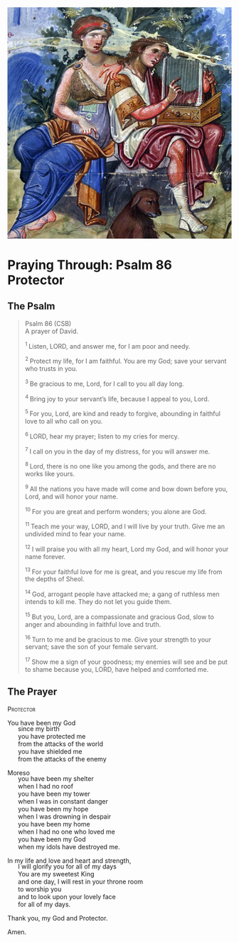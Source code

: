 <img class="intro-right" src="../images/art-paris-psalter.jpg">

<style>
  li {list-style-type: none;}
  p + ul {
    margin-top: -18px;
}
</style>

# Praying Through: Psalm 86 Protector

## The Psalm
>Psalm 86 (CSB)    
> A prayer of David. 
>
><sup> 1 </sup> Listen, LORD, and answer me, for I am poor and needy. 
>
><sup> 2 </sup> Protect my life, for I am faithful. You are my God; save your servant who trusts in you. 
>
><sup> 3 </sup> Be gracious to me, Lord, for I call to you all day long. 
>
><sup> 4 </sup> Bring joy to your servant’s life, because I appeal to you, Lord. 
>
><sup> 5 </sup> For you, Lord, are kind and ready to forgive, abounding in faithful love to all who call on you. 
>
><sup> 6 </sup> LORD, hear my prayer; listen to my cries for mercy. 
>
><sup> 7 </sup> I call on you in the day of my distress, for you will answer me. 
>
><sup> 8 </sup> Lord, there is no one like you among the gods, and there are no works like yours. 
>
><sup> 9 </sup> All the nations you have made will come and bow down before you, Lord, and will honor your name. 
>
><sup> 10 </sup> For you are great and perform wonders; you alone are God. 
>
><sup> 11 </sup> Teach me your way, LORD, and I will live by your truth. Give me an undivided mind to fear your name. 
>
><sup> 12 </sup> I will praise you with all my heart, Lord my God, and will honor your name forever. 
>
><sup> 13 </sup> For your faithful love for me is great, and you rescue my life from the depths of Sheol. 
>
><sup> 14 </sup> God, arrogant people have attacked me; a gang of ruthless men intends to kill me. They do not let you guide them. 
>
><sup> 15 </sup> But you, Lord, are a compassionate and gracious God, slow to anger and abounding in faithful love and truth. 
>
><sup> 16 </sup> Turn to me and be gracious to me. Give your strength to your servant; save the son of your female servant. 
>
><sup> 17 </sup> Show me a sign of your goodness; my enemies will see and be put to shame because you, LORD, have helped and comforted me.

## The Prayer

<div style="font-variant: small-caps;">
Protector
</div>

You have been my God
* since my birth
* you have protected me
* from the attacks of the world
* you have shielded me
* from the attacks of the enemy

Moreso
* you have been my shelter
* when I had no roof
* you have been my tower
* when I was in constant danger
* you have been my hope
* when I was drowning in despair
* you have been my home
* when I had no one who loved me
* you have been my God
* when my idols have destroyed me.

In my life and love and heart and strength,
* I will glorify you for all of my days
* You are my sweetest King
* and one day, I will rest in your throne room
* to worship you
* and to look upon your lovely face
* for all of my days.

Thank you, my God and Protector.

Amen.
